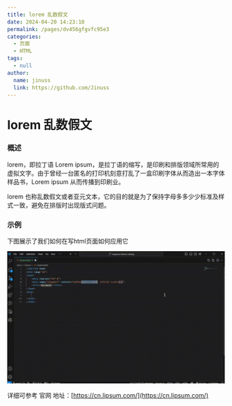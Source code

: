 ```yaml
---
title: lorem 乱数假文
date: 2024-04-20 14:23:10
permalink: /pages/dv456gfgvfc95e3
categories:
  - 页面
  - HTML
tags:
  - null
author:
  name: jinuss
  link: https://github.com/Jinuss
---
```


# lorem  乱数假文

### 概述

lorem，即拉丁语 Lorem ipsum，是拉丁语的缩写，是印刷和排版领域所常用的虚拟文字。由于曾经一台匿名的打印机刻意打乱了一盒印刷字体从而造出一本字体样品书，Lorem ipsum 从而传播到印刷业。

lorem 也称乱数假文或者亚元文本，它的目的就是为了保持字母多多少少标准及样式一致，避免在排版时出现版式问题。

### 示例

下图展示了我们如何在写html页面如何应用它

<img src="https://raw.githubusercontent.com/Jinuss/blog/main/docs/Demo/gif/%E4%B9%B1%E6%95%B0%E5%81%87%E6%96%87.gif">

详细可参考 官网 地址：[https://cn.lipsum.com/](https://cn.lipsum.com/)
